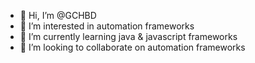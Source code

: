 - 👋 Hi, I’m @GCHBD
- 👀 I’m interested in automation frameworks
- 🌱 I’m currently learning java & javascript frameworks
- 💞️ I’m looking to collaborate on automation frameworks


<!---
GCHBD/GCHBD is a ✨ special ✨ repository because its `README.md` (this file) appears on your GitHub profile.
You can click the Preview link to take a look at your changes.
--->
